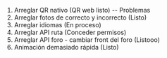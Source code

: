 1. Arreglar QR nativo (QR web listo) -- Problemas
2. Arreglar fotos de correcto y incorrecto (Listo)
3. Arreglar idiomas (En proceso)
4. Arreglar API ruta (Conceder permisos)
5. Arreglar API foro - cambiar front del foro (Listooo)
6. Animación demasiado rápida (Listo)